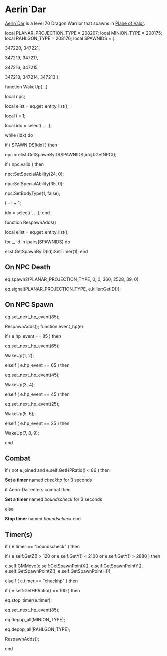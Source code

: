 # Aerin\`Dar



[Aerin\`Dar](/npc/208074) is a level 70 Dragon Warrior that spawns in [Plane of Valor](/zone/208).

local PLANAR_PROJECTION_TYPE = 208207;
local MINION_TYPE = 208175; 
local RAHLGON_TYPE = 208176; 
local SPAWNIDS = {

347220, 347221,

347219, 347217,

347216, 347215,

347218, 347214, 347213
};

function WakeUp(...)

local npc;

local elist = eq.get_entity_list();

local i = 1;

local idx = select(i, ...);

while (idx) do


if ( SPAWNIDS[idx] ) then



npc = elist:GetSpawnByID(SPAWNIDS[idx]):GetNPC();



if ( npc.valid ) then




npc:SetSpecialAbility(24, 0); 




npc:SetSpecialAbility(35, 0); 




npc:SetBodyType(1, false);






i = i + 1;


idx = select(i, ...);
end

function RespawnAdds()

local elist = eq.get_entity_list();

for _, id in ipairs(SPAWNIDS) do


elist:GetSpawnByID(id):SetTimer(1);
end



## On NPC Death

eq.spawn2(PLANAR_PROJECTION_TYPE, 0, 0, 360, 2528, 39, 0);

eq.signal(PLANAR_PROJECTION_TYPE, e.killer:GetID()); 


## On NPC Spawn

eq.set_next_hp_event(85);

RespawnAdds();
function event_hp(e)


if ( e.hp_event == 85 ) then


eq.set_next_hp_event(65);


WakeUp(1, 2);




elseif ( e.hp_event == 65 ) then


eq.set_next_hp_event(45);


WakeUp(3, 4);




elseif ( e.hp_event == 45 ) then


eq.set_next_hp_event(25);


WakeUp(5, 6);




elseif ( e.hp_event == 25 ) then


WakeUp(7, 8, 9);


end



## Combat

if ( not e.joined and e.self:GetHPRatio() < 86 ) then


**Set a timer** named *checkhp* for 3 seconds

if  Aerin-Dar enters combat  then


**Set a timer** named *boundscheck* for 3 seconds

else


**Stop timer** named *boundscheck*
end





## Timer(s)


if ( e.timer == "boundscheck" ) then


if ( e.self:GetZ() > 120 or e.self:GetY() < 2100 or e.self:GetY() > 2880 ) then



e.self:GMMove(e.self:GetSpawnPointX(), e.self:GetSpawnPointY(), e.self:GetSpawnPointZ(), e.self:GetSpawnPointH());





elseif ( e.timer == "checkhp" ) then




if ( e.self:GetHPRatio() == 100 ) then



eq.stop_timer(e.timer);



eq.set_next_hp_event(85);



eq.depop_all(MINION_TYPE);



eq.depop_all(RAHLGON_TYPE);



RespawnAdds();

end
